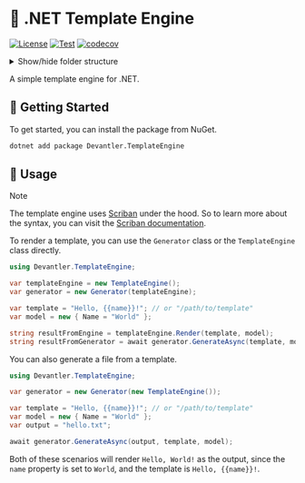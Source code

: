 # 📄 .NET Template Engine

[![License](https://img.shields.io/badge/License-Apache_2.0-blue.svg)](https://opensource.org/licenses/Apache-2.0)
[![Test](https://github.com/devantler/dotnet-template-engine/actions/workflows/test.yaml/badge.svg)](https://github.com/devantler/dotnet-template-engine/actions/workflows/test.yaml)
[![codecov](https://codecov.io/gh/devantler/dotnet-template-engine/graph/badge.svg?token=RhQPb4fE7z)](https://codecov.io/gh/devantler/dotnet-template-engine)

<details>
  <summary>Show/hide folder structure</summary>

<!-- readme-tree start -->
```
.
├── .github
│   └── workflows
├── Devantler.TemplateEngine
└── Devantler.TemplateEngine.Tests
    ├── GeneratorTests
    └── assets
        └── templates

7 directories
```
<!-- readme-tree end -->

</details>

A simple template engine for .NET.

## 🚀 Getting Started

To get started, you can install the package from NuGet.

```bash
dotnet add package Devantler.TemplateEngine
```

## 📝 Usage

> [!NOTE]
> The template engine uses [Scriban](https://github.com/scriban/scriban) under the hood. So to learn more about the syntax, you can visit the [Scriban documentation](https://github.com/scriban/scriban/blob/master/doc/language.md).

To render a template, you can use the `Generator` class or the `TemplateEngine` class directly.

```csharp
using Devantler.TemplateEngine;

var templateEngine = new TemplateEngine();
var generator = new Generator(templateEngine);

var template = "Hello, {{name}}!"; // or "/path/to/template"
var model = new { Name = "World" };

string resultFromEngine = templateEngine.Render(template, model);
string resultFromGenerator = await generator.GenerateAsync(template, model);

```

You can also generate a file from a template.

```csharp
using Devantler.TemplateEngine;

var generator = new Generator(new TemplateEngine());

var template = "Hello, {{name}}!"; // or "/path/to/template"
var model = new { Name = "World" };
var output = "hello.txt";

await generator.GenerateAsync(output, template, model);
```

Both of these scenarios will render `Hello, World!` as the output, since the `name` property is set to `World`, and the template is `Hello, {{name}}!`.
